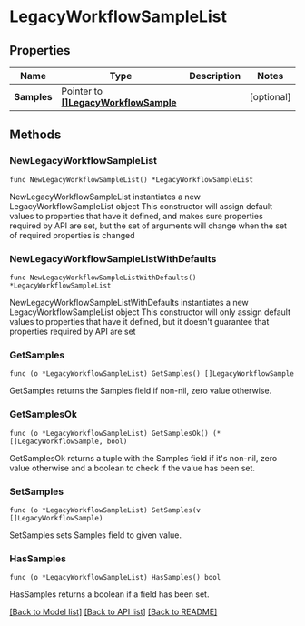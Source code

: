 # LegacyWorkflowSampleList

## Properties

Name | Type | Description | Notes
------------ | ------------- | ------------- | -------------
**Samples** | Pointer to [**[]LegacyWorkflowSample**](LegacyWorkflowSample.md) |  | [optional] 

## Methods

### NewLegacyWorkflowSampleList

`func NewLegacyWorkflowSampleList() *LegacyWorkflowSampleList`

NewLegacyWorkflowSampleList instantiates a new LegacyWorkflowSampleList object
This constructor will assign default values to properties that have it defined,
and makes sure properties required by API are set, but the set of arguments
will change when the set of required properties is changed

### NewLegacyWorkflowSampleListWithDefaults

`func NewLegacyWorkflowSampleListWithDefaults() *LegacyWorkflowSampleList`

NewLegacyWorkflowSampleListWithDefaults instantiates a new LegacyWorkflowSampleList object
This constructor will only assign default values to properties that have it defined,
but it doesn't guarantee that properties required by API are set

### GetSamples

`func (o *LegacyWorkflowSampleList) GetSamples() []LegacyWorkflowSample`

GetSamples returns the Samples field if non-nil, zero value otherwise.

### GetSamplesOk

`func (o *LegacyWorkflowSampleList) GetSamplesOk() (*[]LegacyWorkflowSample, bool)`

GetSamplesOk returns a tuple with the Samples field if it's non-nil, zero value otherwise
and a boolean to check if the value has been set.

### SetSamples

`func (o *LegacyWorkflowSampleList) SetSamples(v []LegacyWorkflowSample)`

SetSamples sets Samples field to given value.

### HasSamples

`func (o *LegacyWorkflowSampleList) HasSamples() bool`

HasSamples returns a boolean if a field has been set.


[[Back to Model list]](../README.md#documentation-for-models) [[Back to API list]](../README.md#documentation-for-api-endpoints) [[Back to README]](../README.md)


